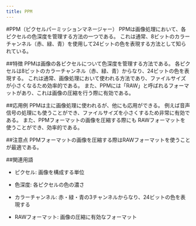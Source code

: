 ```yaml
---
title: PPM
---
```


#PPM（ピクセルパーミッションマネージャー）
PPMは画像処理において、各ピクセルの色深度を管理する方法の一つである。
これは通常、8ビットのカラーチャンネル（赤、緑、青）を使用して24ビットの色を表現する方法として知られている。

##特徴
PPMは画像の各ピクセルについて色深度を管理する方法である。
各ピクセルは8ビットのカラーチャンネル（赤、緑、青）からなり、24ビットの色を表現する。
これは通常、画像処理において使われる方法であり、ファイルサイズが小さくなるため効率的である。
また、PPMには「RAW」と呼ばれるフォーマットがあり、これは画像の圧縮を行う際に有効である。

##応用例
PPMは主に画像処理に使われるが、他にも応用ができる。
例えば音声信号の処理にも使うことができ、ファイルサイズを小さくするため非常に有効である。
また、PPMフォーマットの画像を圧縮する際にも RAWフォーマットを使うことができ、効率的である。

##注意点 
PPMフォーマットの画像を圧縮する際はRAWフォーマットを使うことが最適である。 

 ##関連用語 

 - ピクセル: 画像を構成する単位 

 - 色深度: 各ピクセルの色の濃さ 

 - カラーチャンネル: 赤・緑・青の3チャンネルからなり、24ビットの色を表現する 

 - RAWフォーマット: 画像の圧縮に有効なフォーマット